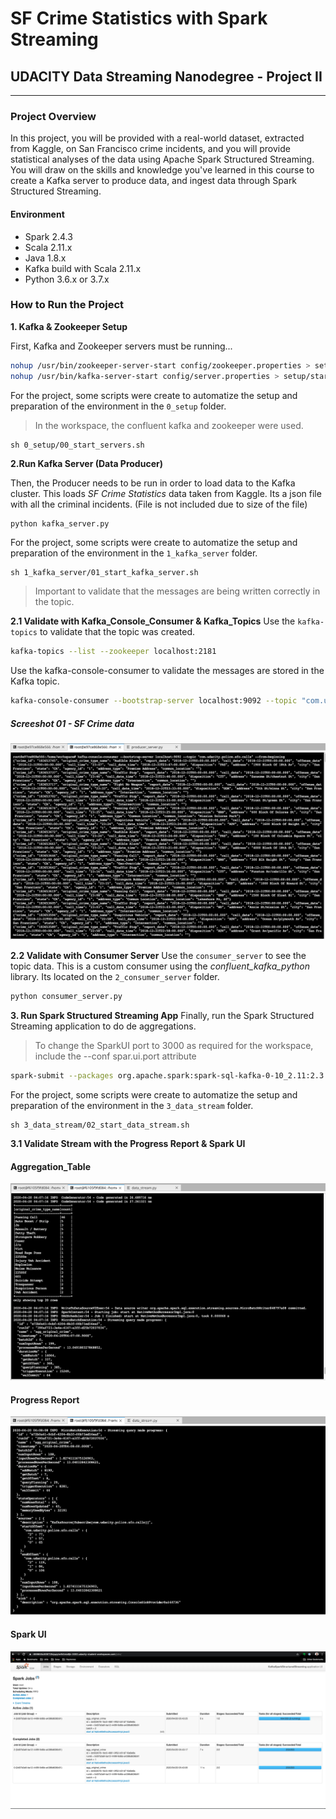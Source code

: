 # SF Crime Statistics with Spark Streaming
## UDACITY Data Streaming Nanodegree - Project II
---

### Project Overview
In this project, you will be provided with a real-world dataset, extracted from Kaggle, on San Francisco crime incidents, and you will provide statistical analyses of the data using Apache Spark Structured Streaming. You will draw on the skills and knowledge you've learned in this course to create a Kafka server to produce data, and ingest data through Spark Structured Streaming.

#### Environment
- Spark 2.4.3
- Scala 2.11.x
- Java 1.8.x
- Kafka build with Scala 2.11.x
- Python 3.6.x or 3.7.x

### How to Run the Project
__1. Kafka & Zookeeper Setup__

First, Kafka and Zookeeper servers must be running...
```sh
nohup /usr/bin/zookeeper-server-start config/zookeeper.properties > setup/startup_zk.log &
nohup /usr/bin/kafka-server-start config/server.properties > setup/startup_Kfk.log &
```

For the project, some scripts were create to automatize the setup and preparation of the environment in the `0_setup` folder.
> In the workspace, the confluent kafka and zookeeper were used.

```
sh 0_setup/00_start_servers.sh
```


__2.Run Kafka Server (Data Producer)__

Then, the Producer needs to be run in order to load data to the Kafka cluster.
This loads _SF Crime Statistics_ data taken from Kaggle. Its a json file with all the criminal incidents. (File is not included due to size of the file)

```sh
python kafka_server.py
```

For the project, some scripts were create to automatize the setup and preparation of the environment in the `1_kafka_server` folder.
```
sh 1_kafka_server/01_start_kafka_server.sh
```

> Important to validate that the messages are being written correctly in the topic.

__2.1 Validate with Kafka_Console_Consumer & Kafka_Topics__
Use the `kafka-topics` to validate that the topic was created.
```sh
kafka-topics --list --zookeeper localhost:2181
```

Use the kafka-console-consumer to validate the messages are stored in the Kafka topic.

```sh
kafka-console-consumer --bootstrap-server localhost:9092 --topic "com.udacity.police.sfo.calls" --from-beginning
```

##### Screeshot 01 - SF Crime data
![kafka-console-consumer](screenshots/screenshot01_kafka_console_consumer.png)



__2.2 Validate with Consumer Server__
Use the `consumer_server` to see the topic data. This is a custom consumer using the _confluent_kafka_python_ library. Its located on the `2_consumer_server` folder.

```sh
python consumer_server.py
```

__3. Run Spark Structured Streaming App__
Finally, run the Spark Structured Streaming application to do de aggregations.
> To change the SparkUI port to 3000 as required for the workspace, include the --conf spar.ui.port attribute

```sh
spark-submit --packages org.apache.spark:spark-sql-kafka-0-10_2.11:2.3.4 --conf spark.ui.port=3000 data_stream.py

```

For the project, some scripts were create to automatize the setup and preparation of the environment in the `3_data_stream` folder.
```
sh 3_data_stream/02_start_data_stream.sh
```

__3.1 Validate Stream with the Progress Report & Spark UI__
#### Aggregation_Table
![agg](screenshots/screenshot02.png)
#### Progress Report
![agg](screenshots/screenshot03.png)

#### Spark UI
![agg](screenshots/sparkui.png)
